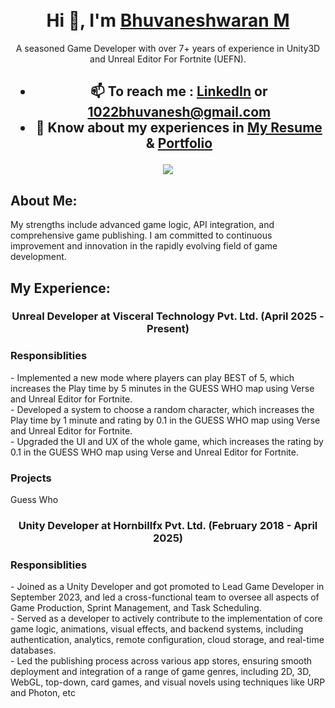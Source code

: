 <div align="center">


<br/>
<br/>
<h1 align="center">Hi 👋, I'm <a href=https://www.linkedin.com/in/bhuvaneshwaran-m-76588563/" target="_blank"> Bhuvaneshwaran M </a> </h1> A seasoned Game Developer with over 7+ years of experience in Unity3D and Unreal Editor For Fortnite (UEFN).

<h2>
  
- 📫 To reach me : [LinkedIn](linkedin.com/in/bhuvaneshwaran-m-76588563) or **1022bhuvanesh@gmail.com**
- 📄 Know about my experiences in [ My Resume ](https://github.com/bhuvanesh22/bhuvanesh22/blob/b4d8f2037983873c5b472ed5db6adf2d22cc07eb/Bhuvanesh_Resume_7YOE.pdf) & [Portfolio](1022bhuvanesh.wixsite.com/portfolio)
  
 </h2>

<a href="https://github.com/ryo-ma/github-profile-trophy"><img src = "https://github-profile-trophy.vercel.app/?username=bhuvanesh22&theme=dracula"></a>
<h2 align="left"> About Me: </h2> 
<p align="left">  My strengths include advanced game logic, API integration, and comprehensive game publishing. I am committed to continuous improvement and innovation in the rapidly evolving field of game development.

<h2 align="left"> My Experience: </h2> 
<h3 align="centre">  Unreal Developer at Visceral Technology Pvt. Ltd. (April 2025 - Present) </h3>
<h3 align="left"> Responsiblities </h3>
<p align="left"> -  Implemented a new mode where players can play BEST of 5, which increases the Play time by 5
 minutes in the GUESS WHO map using Verse and Unreal Editor for Fortnite.<br/>
  -  Developed a system to choose a random character, which increases the Play time by 1 minute and rating by 0.1 in the GUESS WHO map using Verse and Unreal Editor for Fortnite.<br/>
  -  Upgraded the UI and UX of the whole game, which increases the rating by 0.1 in the GUESS WHO map using Verse and Unreal Editor for Fortnite.
<h3 align="left"> Projects </h3>
<p align="left"> Guess Who
<h3 align="centre"> Unity Developer at Hornbillfx Pvt. Ltd. (February 2018 - April 2025) </h3>
<h3 align="left"> Responsiblities </h3>
<p align="left"> -  Joined as a Unity Developer and got promoted to Lead Game Developer in September 2023, and led a cross-functional team to oversee all aspects of Game Production, Sprint Management, and Task Scheduling.<br/>
  -  Served as a developer to actively contribute to the implementation of core game logic, animations, visual effects, and backend systems, including authentication, analytics, remote configuration, cloud storage, and real-time databases.<br/>
  -  Led the publishing process across various app stores, ensuring smooth deployment and integration of a range of game genres, including 2D, 3D, WebGL, top-down, card games, and visual novels using techniques like URP and Photon, etc </p>
